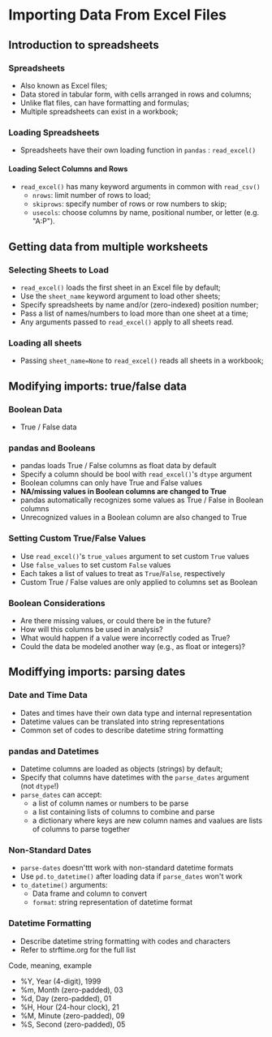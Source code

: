 # Importing Data From Excel Files

## Introduction to spreadsheets

### Spreadsheets

- Also known as Excel files;
- Data stored in tabular form, with cells arranged in rows and columns;
- Unlike flat files, can have formatting and formulas;
- Multiple spreadsheets can exist in a workbook;

### Loading Spreadsheets

- Spreadsheets have their own loading function in `pandas` : `read_excel()`

#### Loading Select Columns and Rows

- `read_excel()` has many keyword arguments in common with `read_csv()`
  - `nrows`: limit number of rows to load;
  - `skiprows`: specify number of rows or row numbers to skip;
  - `usecols`: choose columns by name, positional number, or letter (e.g. "A:P").

## Getting data from multiple worksheets

### Selecting Sheets to Load

- `read_excel()` loads the first sheet in an Excel file by default;
- Use the `sheet_name` keyword argument to load other sheets;
- Specify spreadsheets by name and/or (zero-indexed) position number;
- Pass a list of names/numbers to load more than one sheet at a time;
- Any arguments passed to `read_excel()` apply to all sheets read.

### Loading all sheets

- Passing `sheet_name=None` to `read_excel()` reads all sheets in a workbook;

## Modifying imports: true/false data

### Boolean Data

- True / False data

### pandas and Booleans

- pandas loads True / False columns as float data by default
- Specify a column should be bool with `read_excel()`'s `dtype` argument
- Boolean columns can only have True and False values
- **NA/missing values in Boolean columns are changed to True**
- pandas automatically recognizes some values as True / False in Boolean columns
- Unrecognized values in a Boolean column are also changed to True

### Setting Custom True/False Values

- Use `read_excel()`'s `true_values` argument to set custom `True` values
- Use `false_values` to set custom `False` values
- Each takes a list of values to treat as `True`/`False`, respectively
- Custom True / False values are only applied to columns set as Boolean

### Boolean Considerations

- Are there missing values, or could there be in the future?
- How will this columns be used in analysis?
- What would happen if a value were incorrectly coded as True?
- Could the data be modeled another way (e.g., as float or integers)?

## Modiffying imports: parsing dates

### Date and Time Data

- Dates and times have their own data type and internal representation
- Datetime values can be translated into string representations
- Common set of codes to describe datetime string formatting

### pandas and Datetimes

- Datetime columns are loaded as objects (strings) by default;
- Specify that columns have datetimes with the `parse_dates` argument (not `dtype`!)
- `parse_dates` can accept:
  - a list of column names or numbers to be parse
  - a list containing lists of columns to combine and parse
  - a dictionary where keys are new column names and vaalues are lists of columns to parse together

### Non-Standard Dates

- `parse-dates` doesn'ttt work with non-standard datetime formats
- Use `pd.to_datetime()` after loading data if `parse_dates` won't work
- `to_datetime()` arguments:
  - Data frame and column to convert
  - `format`: string representation of datetime format

### Datetime Formatting

- Describe datetime string formatting with codes and characters
- Refer to strftime.org for the full list

Code, meaning, example
- %Y, Year (4-digit), 1999
- %m, Month (zero-padded), 03
- %d, Day (zero-padded), 01
- %H, Hour (24-hour clock), 21
- %M, Minute (zero-padded), 09
- %S, Second (zero-padded), 05
